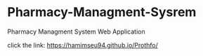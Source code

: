 # Pharmacy-Managment-Sysrem
Pharmacy Managment System Web Application


click the link: https://hamimseu94.github.io/Prothfo/
